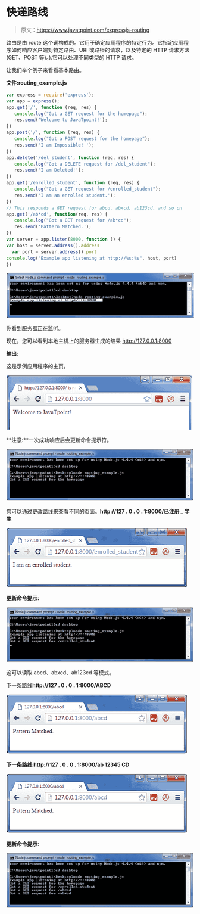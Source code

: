# 快递路线

> 原文：<https://www.javatpoint.com/expressjs-routing>

路由是由 route 这个词构成的。它用于确定应用程序的特定行为。它指定应用程序如何响应客户端对特定路由、URI 或路径的请求，以及特定的 HTTP 请求方法(GET、POST 等)。).它可以处理不同类型的 HTTP 请求。

让我们举个例子来看看基本路由。

**文件:routing_example.js**

```js
var express = require('express');
var app = express();
app.get('/', function (req, res) {
   console.log("Got a GET request for the homepage");
   res.send('Welcome to JavaTpoint!');
})
app.post('/', function (req, res) {
   console.log("Got a POST request for the homepage");
   res.send('I am Impossible! ');
})
app.delete('/del_student', function (req, res) {
   console.log("Got a DELETE request for /del_student");
   res.send('I am Deleted!');
})
app.get('/enrolled_student', function (req, res) {
   console.log("Got a GET request for /enrolled_student");
   res.send('I am an enrolled student.');
})
// This responds a GET request for abcd, abxcd, ab123cd, and so on
app.get('/ab*cd', function(req, res) {   
   console.log("Got a GET request for /ab*cd");
   res.send('Pattern Matched.');
})
var server = app.listen(8000, function () {
var host = server.address().address
  var port = server.address().port
console.log("Example app listening at http://%s:%s", host, port)
})

```

![ExpressJS Routing](img/db8e392e19fe21ac6bd73c32e0f2cd0c.png)

你看到服务器正在监听。

现在，您可以看到本地主机上的服务器生成的结果 http://127.0.0.1:8000

**输出:**

这是示例应用程序的主页。

![ExpressJS Routing](img/879b709e39d1327ef7217a10e0ad687c.png)

**注意:**一次成功响应后会更新命令提示符。

![ExpressJS Routing](img/4be69fff1a5b89b550ba73e4f3af1c8e.png)

您可以通过更改路线来查看不同的页面。**http://127 . 0 . 0 . 1:8000/已注册 _ 学生**

![ExpressJS Routing](img/aa390722f55cc4ed0ab99084a9a528fe.png)

**更新命令提示:**

![ExpressJS Routing](img/6d9bdc916c605c8c1282f1eadbccec08.png)

这可以读取 abcd、abxcd、ab123cd 等模式。

下一条路线**http://127 . 0 . 0 . 1:8000/ABCD**

![ExpressJS Routing](img/8f3669513bff16c323db3d042ddf8ebb.png)

**下一条路线 http://127 . 0 . 0 . 1:8000/ab 12345 CD**

![ExpressJS Routing](img/1c16e1a116d49aa16b88654769cd17c4.png)

**更新命令提示:**

![ExpressJS Routing](img/1deb7bffff846067de33da8cff37f478.png)
